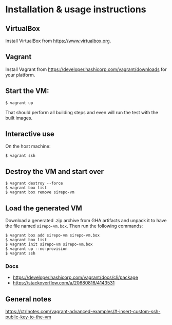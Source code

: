 # Installation & usage instructions

## VirtualBox

Install VirtualBox from https://www.virtualbox.org.

## Vagrant

Install Vagrant from https://developer.hashicorp.com/vagrant/downloads for your
platform.

## Start the VM:

```console
$ vagrant up
```

That should perform all building steps and even will run the test with the built
images.

## Interactive use

On the host machine:

```console
$ vagrant ssh
```

## Destroy the VM and start over

```console
$ vagrant destroy --force
$ vagrant box list
$ vagrant box remove sirepo-vm
```

## Load the generated VM

Download a generated .zip archive from GHA artifacts and unpack it to have the
file named `sirepo-vm.box`. Then run the following commands:

```console
$ vagrant box add sirepo-vm sirepo-vm.box
$ vagrant box list
$ vagrant init sirepo-vm sirepo-vm.box
$ vagrant up --no-provision
$ vagrant ssh
```

### Docs
- https://developer.hashicorp.com/vagrant/docs/cli/package
- https://stackoverflow.com/a/20680816/4143531


## General notes

https://ctrlnotes.com/vagrant-advanced-examples/#-insert-custom-ssh-public-key-to-the-vm
